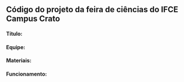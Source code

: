<h2>Código do projeto da feira de ciências do IFCE Campus Crato</h2>

<h4>Título:</h4>

<h4>Equipe:</h4>

<h4>Materiais:</h4>

<h4>Funcionamento:</h4>
